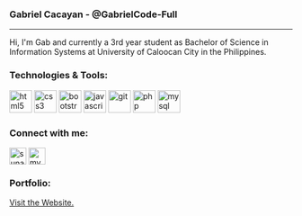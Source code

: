 ### Gabriel Cacayan - @GabrielCode-Full
<hr>
Hi, I'm Gab and currently a 3rd year student as Bachelor of Science in Information Systems at University of Caloocan City in the Philippines.

### Technologies & Tools:
<p align="left">
  <img src="https://devicons.github.io/devicon/devicon.git/icons/html5/html5-original-wordmark.svg" alt="html5" width="40" height="40"/> 
  <img src="https://devicons.github.io/devicon/devicon.git/icons/css3/css3-original-wordmark.svg" alt="css3" width="40" height="40"/> 
  <img src="https://devicons.github.io/devicon/devicon.git/icons/bootstrap/bootstrap-plain.svg" alt="bootstrap" width="40" height="40"/> 
  <img src="https://devicons.github.io/devicon/devicon.git/icons/javascript/javascript-original.svg" alt="javascript" width="40" height="40"/>
  <img src="https://www.vectorlogo.zone/logos/git-scm/git-scm-icon.svg" alt="git" width="40" height="40"/>
  <img src="https://devicons.github.io/devicon/devicon.git/icons/php/php-original.svg" alt="php" width="40" height="40"/>
  <img src="https://devicons.github.io/devicon/devicon.git/icons/mysql/mysql-original-wordmark.svg" alt="mysql" width="40" height="40"/>
</p>

### Connect with me:
<p align="left">
<a href="https://twitter.com/sunacchi_" target="blank"><img align="center" src="https://cdn.jsdelivr.net/npm/simple-icons@3.0.1/icons/twitter.svg" alt="sunacchi_" height="30" width="30" /></a>
<a href="https://www.codewars.com/users/%E3%83%9F%E3%82%AB%E3%82%B5/stats" target="blank"><img align="center" src="https://cdn.jsdelivr.net/npm/simple-icons@3.0.1/icons/codewars.svg" alt="mystats" height="30" width="30" /></a>
</p>

### Portfolio: 
  [Visit the Website.](https://gabrielcode-full.github.io/my-portfolio/)
<!--
<img align= "right" height="200" src="https://static.dribbble.com/users/1059583/screenshots/4171367/coding-freak.gif">
<img align="left" src="https://github-readme-stats.vercel.app/api/top-langs/?username=gabrielcode-full&layout=compact&hide=html" alt="gabrielcode-full" /></p>
-->

